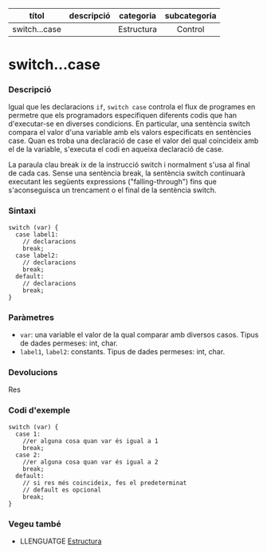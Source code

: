 
| títol         | descripció   | categoria  | subcategoria        |
| :-----------: | :----------: | :--------: | :-----------------: |
| switch...case |              | Estructura | Control             |

# switch...case

### Descripció

Igual que les declaracions `if`, `switch case` controla el flux de programes en permetre que els programadors especifiquen diferents codis que han d'executar-se en diverses condicions. En particular, una sentència switch compara el valor d'una variable amb els valors especificats en sentències case. Quan es troba una declaració de case el valor del qual coincideix amb el de la variable, s'executa el codi en aqueixa declaració de case.

La paraula clau break ix de la instrucció switch i normalment s'usa al final de cada cas. Sense una sentència break, la sentència switch continuarà executant les següents expressions ("falling-through") fins que s'aconseguisca un trencament o el final de la sentència switch.

### Sintaxi

```
switch (var) {
  case label1:
    // declaracions
    break;
  case label2:
    // declaracions
    break;
  default:
    // declaracions
    break;
}
```

### Paràmetres

*  `var`: una variable el valor de la qual comparar amb diversos casos. Tipus de dades permeses: int, char.  
*  `label1`, `label2`: constants. Tipus de dades permeses: int, char.

### Devolucions

Res

### Codi d'exemple

```
switch (var) {
  case 1:
    //er alguna cosa quan var és igual a 1
    break;
  case 2:
    //er alguna cosa quan var és igual a 2
    break;
  default:
    // si res més coincideix, fes el predeterminat
    // default es opcional
    break;
}
```

### Vegeu també

*  LLENGUATGE [Estructura](../Estructura.md)
